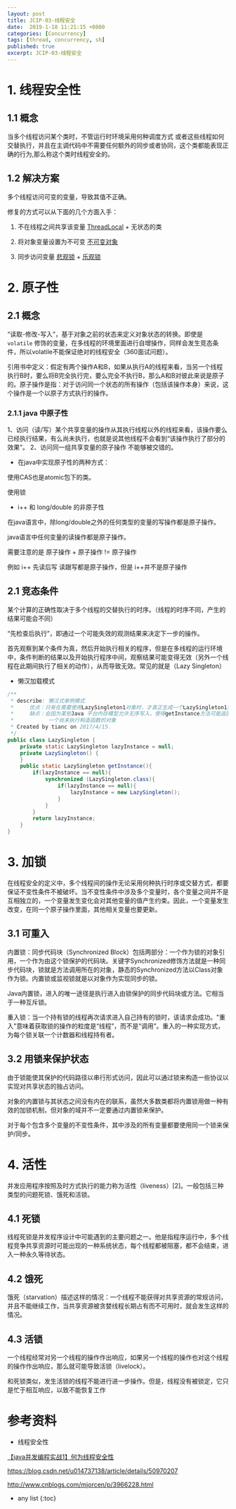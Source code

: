 ```yaml
---
layout: post
title: JCIP-03-线程安全
date:  2019-1-18 11:21:15 +0800
categories: [Concurrency]
tags: [thread, concurrency, sh]
published: true
excerpt: JCIP-03-线程安全
---
```


# 1. 线程安全性

## 1.1 概念

当多个线程访问某个类时，不管运行时环境采用何种调度方式 或者这些线程如何交替执行，并且在主调代码中不需要任何额外的同步或者协同，这个类都能表现正确的行为,那么称这个类时线程安全的。

## 1.2 解决方案

多个线程访问可变的变量，导致其值不正确。

修复的方式可以从下面的几个方面入手：

1. 不在线程之间共享该变量   [ThreadLocal](https://houbb.github.io/2018/10/08/java-threadlocal) + 无状态的类

2. 将对象变量设置为不可变   [不可变对象](https://houbb.github.io/2018/10/08/pattern-immutable)

3. 同步访问变量            [悲观锁](https://houbb.github.io/2018/07/25/java-concurrency-09-sync) + [乐观锁](https://houbb.github.io/2018/07/24/java-concurrency-06-cas)

# 2. 原子性

## 2.1 概念

“读取-修改-写入”，基于对象之前的状态来定义对象状态的转换。即使是 `volatile` 修饰的变量，在多线程的环境里面进行自增操作，同样会发生竞态条件，所以volatile不能保证绝对的线程安全（360面试问题）。

引用书中定义：假定有两个操作A和B，如果从执行A的线程来看，当另一个线程执行B时，要么将B完全执行完，要么完全不执行B，那么A和B对彼此来说是原子的。原子操作是指：对于访问同一个状态的所有操作（包括该操作本身）来说，这个操作是一个以原子方式执行的操作。

### 2.1.1 java 中原子性

1、访问（读/写）某个共享变量的操作从其执行线程以外的线程来看，该操作要么已经执行结果，有么尚未执行，也就是说其他线程不会看到“该操作执行了部分的效果”。
2、访问同一组共享变量的原子操作 不能够被交错的。

- 在java中实现原子性的两种方式：

使用CAS也是atomic包下的类。

使用锁

- i++ 和 long/double 的非原子性

在java语言中，除long/double之外的任何类型的变量的写操作都是原子操作。

java语言中任何变量的读操作都是原子操作。

需要注意的是 原子操作 + 原子操作 != 原子操作

例如 i++ 先读后写 读跟写都是原子操作，但是 i++并不是原子操作

## 2.1 竞态条件

某个计算的正确性取决于多个线程的交替执行的时序。（线程的时序不同，产生的结果可能会不同）

“先检查后执行”，即通过一个可能失效的观测结果来决定下一步的操作。

首先观察到某个条件为真，然后开始执行相关的程序，但是在多线程的运行环境中，条件判断的结果以及开始执行程序中间，观察结果可能变得无效（另外一个线程在此期间执行了相关的动作），从而导致无效。常见的就是（Lazy Singleton）

- 懒汉加载模式

```java
/**
 * describe: 懒汉式单例模式
 *     优点：只有在需要使用LazySingleton1对象时，才真正生成一个LazySingleton1对象
 *     缺点：会因为某些Java 平台内存模型允许无序写入，使得getInstance方法可能返回
 *           一个尚未执行构造函数的对象
 * Created by tianc on 2017/4/15.
 */
public class LazySingleton {
    private static LazySingleton lazyInstance = null;
    private LazySingleton() {
    }
    public static LazySingleton getInstance(){
        if(lazyInstance == null){
            synchronized (LazySingleton.class){
                if(lazyInstance == null){
                    lazyInstance = new LazySingleton();
                }
            }
        }
        return lazyInstance;
    }
}
```

# 3. 加锁

在线程安全的定义中，多个线程间的操作无论采用何种执行时序或交替方式，都要保证不变性条件不被破坏。当不变性条件中涉及多个变量时，各个变量之间并不是互相独立的，一个变量发生变化会对其他变量的值产生约束。因此，一个变量发生改变，在同一个原子操作里面，其他相关变量也要更新。

## 3.1 可重入

内置锁：同步代码块（Synchronized Block）包括两部分：一个作为锁的对象引用，一个作为由这个锁保护的代码块。关键字Synchronized修饰方法就是一种同步代码块，锁就是方法调用所在的对象，静态的Synchronized方法以Class对象作为锁。内置锁或监视锁就是以对象作为实现同步的锁。

Java内置锁，进入的唯一途径是执行进入由锁保护的同步代码块或方法。它相当于一种互斥锁。

重入锁：当一个持有锁的线程再次请求进入自己持有的锁时，该请求会成功。"重入"意味着获取锁的操作的粒度是“线程”，而不是“调用”。重入的一种实现方式，为每个锁关联一个计数器和线程持有者。

## 3.2 用锁来保护状态

由于锁能使其保护的代码路径以串行形式访问，因此可以通过锁来构造一些协议以实现对共享状态的独占访问。

对象的内置锁与其状态之间没有内在的联系，虽然大多数类都将内置锁用做一种有效的加锁机制，但对象的域并不一定要通过内置锁来保护。

对于每个包含多个变量的不变性条件，其中涉及的所有变量都要使用同一个锁来保护/同步。

# 4. 活性

并发应用程序按照及时方式执行的能力称为活性（liveness）[2]。一般包括三种类型的问题死锁、饿死和活锁。

## 4.1 死锁

线程死锁是并发程序设计中可能遇到的主要问题之一。他是指程序运行中，多个线程竞争共享资源时可能出现的一种系统状态，每个线程都被阻塞，都不会结束，进入一种永久等待状态。

## 4.2 饿死　

饿死（starvation）描述这样的情况：一个线程不能获得对共享资源的常规访问，并且不能继续工作，当共享资源被贪婪线程长期占有而不可用时，就会发生这样的情况。

## 4.3 活锁

一个线程经常对另一个线程的操作作出响应，如果另一个线程的操作也对这个线程的操作作出响应，那么就可能导致活锁（livelock）。

和死锁类似，发生活锁的线程不能进行进一步操作。但是，线程没有被锁定，它只是忙于相互响应，以致不能恢复工作

# 参考资料

- 线程安全性

[【java并发编程实战1】何为线程安全性](https://www.jianshu.com/p/01ab4e2774e4)

https://blog.csdn.net/u014737138/article/details/50970207

http://www.cnblogs.com/mjorcen/p/3966228.html

* any list
{:toc}